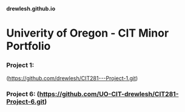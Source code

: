 #### drewlesh.github.io
# Univerity of Oregon - CIT Minor Portfolio

### Project 1: 
(https://github.com/drewlesh/CIT281---Project-1.git)


### Project 6: (https://github.com/UO-CIT-drewlesh/CIT281-Project-6.git)
